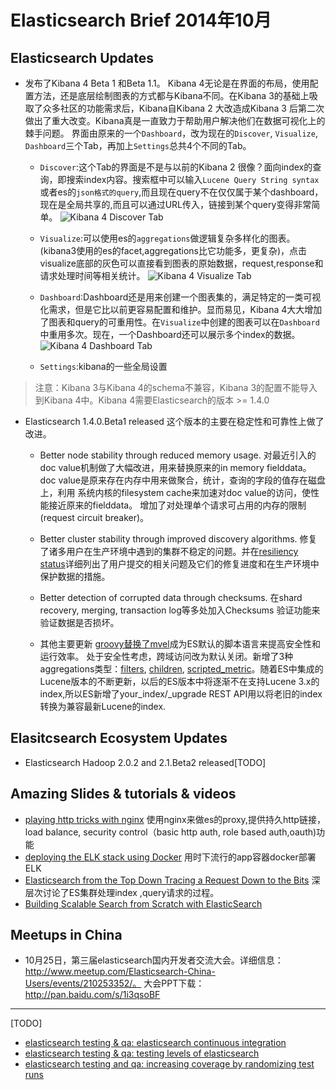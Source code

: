 # Elasticsearch Brief 2014年10月

## Elasticsearch Updates
*	发布了Kibana 4 Beta 1 和Beta 1.1。
Kibana 4无论是在界面的布局，使用配置方法，还是底层绘制图表的方式都与Kibana不同。在Kibana 3的基础上吸取了众多社区的功能需求后，Kibana自Kibana 2 大改造成Kibana 3 后第二次做出了重大改变。Kibana真是一直致力于帮助用户解决他们在数据可视化上的棘手问题。
	界面由原来的一个`Dashboard`，改为现在的`Discover`, `Visualize`, `Dashboard`三个Tab，再加上`Settings`总共4个不同的Tab。

	*	`Discover`:这个Tab的界面是不是与以前的Kibana 2 很像？面向index的查询，即搜索index内容。搜索框中可以输入`Lucene Query String syntax`或者es的`json格式的query`,而且现在query不在仅仅属于某个dashboard，现在是全局共享的,而且可以通过URL传入，链接到某个query变得非常简单。
![Kibana 4 Discover Tab](https://github.com/garyelephant/blog/blob/master/images/elasticsearch_brief_2014.10_1.png)

	* `Visualize`:可以使用es的`aggregations`做逻辑复杂多样化的图表。(kibana3使用的es的facet,aggregations比它功能多，更复杂)，点击visualize底部的灰色可以直接看到图表的原始数据，request,response和请求处理时间等相关统计。
![Kibana 4 Visualize Tab](https://github.com/garyelephant/blog/blob/master/images/elasticsearch_brief_2014.10_2.png)

	* `Dashboard`:Dashboard还是用来创建一个图表集的，满足特定的一类可视化需求，但是它比以前更容易配置和维护。显而易见，Kibana 4大大增加了图表和query的可重用性。在`Visualize`中创建的图表可以在`Dashboard`中重用多次。现在，一个Dashboard还可以展示多个index的数据。
![Kibana 4 Dashboard Tab](https://github.com/garyelephant/blog/blob/master/images/elasticsearch_brief_2014.10_dashboard.png)

	* `Settings`:kibana的一些全局设置

>注意：Kibana 3与Kibana 4的schema不兼容，Kibana 3的配置不能导入到Kibana 4中。Kibana 4需要Elasticsearch的版本 >= 1.4.0

*	Elasticsearch 1.4.0.Beta1 released
这个版本的主要在稳定性和可靠性上做了改进。

	* Better node stability through reduced memory usage.
对最近引入的doc value机制做了大幅改进，用来替换原来的in memory fielddata。doc value是原来存在内存中用来做聚合，统计，查询的字段的值存在磁盘上，利用 系统内核的filesystem cache来加速对doc value的访问，使性能接近原来的fielddata。
增加了对处理单个请求可占用的内存的限制(request circuit breaker)。

	* Better cluster stability through improved discovery algorithms.
修复了诸多用户在生产环境中遇到的集群不稳定的问题。并在[resiliency status][4]详细列出了用户提交的相关问题及它们的修复进度和在生产环境中保护数据的措施。

	* Better detection of corrupted data through checksums.
在shard recovery, merging, transaction log等多处加入Checksums 验证功能来验证数据是否损坏。
	* 其他主要更新
[groovy替换了mvel][5]成为ES默认的脚本语言来提高安全性和运行效率。
处于安全性考虑，跨域访问改为默认关闭。新增了3种aggregations类型：[filters](http://www.elasticsearch.org/guide/en/elasticsearch/reference/1.4/search-aggregations-bucket-filters-aggregation.html), [children](http://www.elasticsearch.org/guide/en/elasticsearch/reference/1.4/search-aggregations-bucket-children-aggregation.html), [scripted_metric](http://www.elasticsearch.org/guide/en/elasticsearch/reference/1.4/search-aggregations-metrics-scripted-metric-aggregation.html)。随着ES中集成的Lucene版本的不断更新，以后的ES版本中将逐渐不在支持Lucene 3.x的index,所以ES新增了your_index/_upgrade REST API用以将老旧的index转换为兼容最新Lucene的index.

## Elasitcsearch Ecosystem Updates
*	Elasticsearch Hadoop 2.0.2 and 2.1.Beta2 released[TODO]


## Amazing Slides & tutorials &  videos
*	[playing http tricks with nginx][11]
使用nginx来做es的proxy,提供持久http链接，load balance, security control（basic http auth, role based auth,oauth)功能
*	[deploying the ELK stack using Docker][12]
用时下流行的app容器docker部署ELK
*	[Elasticsearch from the Top Down Tracing a Request Down to the Bits][13]
深层次讨论了ES集群处理index ,query请求的过程。
*	[Building Scalable Search from Scratch with ElasticSearch][14]



## Meetups in China
*	10月25日，第三届elasticsearch国内开发者交流大会。详细信息：http://www.meetup.com/Elasticsearch-China-Users/events/210253352/。
大会PPT下载：http://pan.baidu.com/s/1i3qsoBF


[1]:  http://www.elasticsearch.org/blog/kibana-4-beta-1-released/ "Kibana 4 Beta 1 released"
[2]: http://www.elasticsearch.org/blog/kibana-4-beta-1-1-pointy-needles-blunted/ "kibana 4 beta 1.1: pointy needles blunted "
[3]: http://www.elasticsearch.org/blog/elasticsearch-1-4-0-beta-released/ "Elasticsearch 1.4.0.Beta1 released"
[4]: http://www.elasticsearch.org/guide/en/elasticsearch/resiliency/current/index.html "resiliency status"
[5]: http://www.elasticsearch.org/blog/scripting/ "all about scripting"
[6]: http://www.elasticsearch.org/blog/elasticsearch-hadoop-2-0-2-and-2-1-beta2/ "Elasticsearch Hadoop 2.0.2 and 2.1.Beta2 released"
[7]: http://www.elasticsearch.org/blog/2014-10-08-this-week-in-elasticsearch/ "This week in Elasticsearch October 8, 2014"
[8]: http://www.elasticsearch.org/blog/2014-10-15-this-week-in-elasticsearch/ "This week in Elasticsearch October 15, 2014"
[9]: http://www.elasticsearch.org/blog/2014-10-22-this-week-in-elasticsearch/ "This Week in ElasticsearchOctober 22, 2014"
[10]: http://www.elasticsearch.org/blog/2014-10-29-this-week-in-elasticsearch/ "This week in ElasticsearchOctober 29, 2014"
[11]: http://www.elasticsearch.org/blog/playing-http-tricks-nginx/ "playing http tricks with nginx"
[12]: https://clusterhq.com/blog/deploying-multi-node-elasticsearch-logstash-kibana-cluster-using-docker/ "deploying the ELK stack using Docker"
[13]: https://found.no/foundation/elasticsearch-top-down/ "Elasticsearch from the Top Down Tracing a Request Down to the Bits"
[14]: http://www.airpair.com/elasticsearch/posts/elasticsearch-robust-search-functionality "Building Scalable Search from Scratch with ElasticSearch"

---
[TODO]
*   [elasticsearch testing & qa: elasticsearch continuous integration](http://www.elasticsearch.org/blog/elasticsearch-testing-qa-elasticsearch-continuous-integration/)
*   [elasticsearch testing & qa: testing levels of elasticsearch](http://www.elasticsearch.org/blog/elasticsearch-testing-qa-testing-levels-elasticsearch/)
*   [elasticsearch testing and qa: increasing coverage by randomizing test runs](http://www.elasticsearch.org/blog/elasticsearch-testing-qa-increasing-coverage-randomizing-test-runs/)